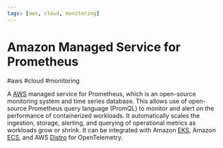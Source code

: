 ```yaml
---
tags: [aws, cloud, monitoring]
---
```

# Amazon Managed Service for Prometheus
#aws #cloud #monitoring 

A [AWS](Cloud%20Computing/AWS/AWS.md) managed service for Prometheus, which is an open-source monitoring system and time series database. This allows use of  open-source Prometheus query language (PromQL) to monitor and alert on the performance of containerized workloads. It automatically scales the ingestion, storage, alerting, and querying of operational metrics as workloads grow or shrink. It can be integrated with Amazon [EKS](Cloud%20Computing/AWS/Compute/EKS.md), Amazon [ECS](Cloud%20Computing/AWS/Compute/ECS.md), and AWS [Distro](Distro) for OpenTelemetry.